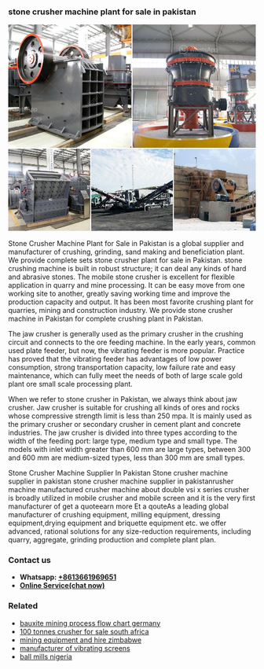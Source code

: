 <h3>stone crusher machine plant for sale in pakistan</h3><img src='1708663672.jpg' alt=''><p>Stone Crusher Machine Plant for Sale in Pakistan is a global supplier and manufacturer of crushing, grinding, sand making and beneficiation plant. We provide complete sets stone crusher plant for sale in Pakistan. stone crushing machine is built in robust structure; it can deal any kinds of hard and abrasive stones. The mobile stone crusher is excellent for flexible application in quarry and mine processing. It can be easy move from one working site to another, greatly saving working time and improve the production capacity and output. It has been most favorite crushing plant for quarries, mining and construction industry. We provide stone crusher machine in Pakistan for complete crushing plant in Pakistan.</p><p>The jaw crusher is generally used as the primary crusher in the crushing circuit and connects to the ore feeding machine. In the early years, common used plate feeder, but now, the vibrating feeder is more popular. Practice has proved that the vibrating feeder has advantages of low power consumption, strong transportation capacity, low failure rate and easy maintenance, which can fully meet the needs of both of large scale gold plant ore small scale processing plant.</p><p>When we refer to stone crusher in Pakistan, we always think about jaw crusher. Jaw crusher is suitable for crushing all kinds of ores and rocks whose compressive strength limit is less than 250 mpa. It is mainly used as the primary crusher or secondary crusher in cement plant and concrete industries. The jaw crusher is divided into three types according to the width of the feeding port: large type, medium type and small type. The models with inlet width greater than 600 mm are large types, between 300 and 600 mm are medium-sized types, less than 300 mm are small types.</p><p>Stone Crusher Machine Supplier In Pakistan Stone crusher machine supplier in pakistan stone crusher machine supplier in pakistanrusher machine manufactured crusher machine about double vsi x series crusher is broadly utilized in mobile crusher and mobile screen and it is the very first manufacturer of get a quoteearn more Et a qouteAs a leading global manufacturer of crushing equipment, milling equipment, dressing equipment,drying equipment and briquette equipment etc. we offer advanced, rational solutions for any size-reduction requirements, including quarry, aggregate, grinding production and complete plant plan.</p><h3>Contact us</h3><ul><li><strong>Whatsapp:&nbsp;<a href="https://wa.me/8613661969651">+8613661969651</a></strong></li><li><a href="https://swt.shibang-china.com/?git&amp;zhl&amp;stone crusher machine plant for sale in pakistan"><strong>Online Service(chat now)</strong></a></li></ul><h3>Related</h3><ul><li><a href='bauxite mining process flow chart germany.md'>bauxite mining process flow chart germany</a></li><li><a href='100 tonnes crusher for sale south africa.md'>100 tonnes crusher for sale south africa</a></li><li><a href='mining equipment and hire zimbabwe.md'>mining equipment and hire zimbabwe</a></li><li><a href='manufacturer of vibrating screens.md'>manufacturer of vibrating screens</a></li><li><a href='ball mills nigeria.md'>ball mills nigeria</a></li></ul>